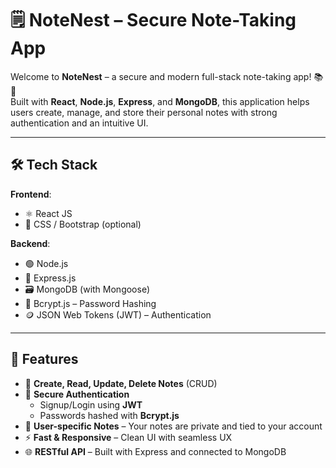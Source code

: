 # 🗒️ NoteNest – Secure Note-Taking App

Welcome to **NoteNest** – a secure and modern full-stack note-taking app! 📚🔐  
Built with **React**, **Node.js**, **Express**, and **MongoDB**, this application helps users create, manage, and store their personal notes with strong authentication and an intuitive UI.

---

## 🛠️ Tech Stack

**Frontend**:
- ⚛️ React JS
- 🎨 CSS / Bootstrap (optional)

**Backend**:
- 🟢 Node.js
- 🚂 Express.js
- 🗃️ MongoDB (with Mongoose)
- 🔐 Bcrypt.js – Password Hashing
- 🪙 JSON Web Tokens (JWT) – Authentication

---

## 🚀 Features

- 📝 **Create, Read, Update, Delete Notes** (CRUD)
- 🔐 **Secure Authentication**
  - Signup/Login using **JWT**
  - Passwords hashed with **Bcrypt.js**
- 📒 **User-specific Notes** – Your notes are private and tied to your account
- ⚡ **Fast & Responsive** – Clean UI with seamless UX
- 🌐 **RESTful API** – Built with Express and connected to MongoDB



